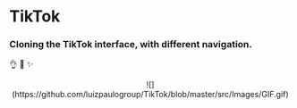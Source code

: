 # TikTok
 
### Cloning the TikTok interface, with different navigation.

:ok_hand:
:tada:
:sparkles:

<div align="center">
    ![](https://github.com/luizpaulogroup/TikTok/blob/master/src/Images/GIF.gif)
</div>